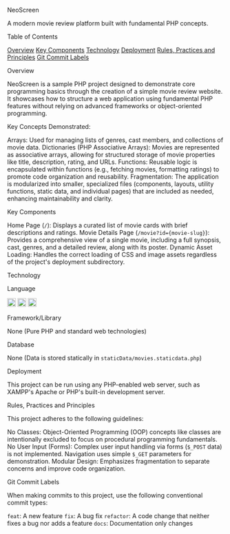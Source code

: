 NeoScreen

A modern movie review platform built with fundamental PHP concepts.

Table of Contents

[Overview](#overview)
[Key Components](#key-components)
[Technology](#technology)
[Deployment](#deployment)
[Rules, Practices and Principles](#rules-practices-and-principles)
[Git Commit Labels](#git-commit-labels)

Overview

NeoScreen is a sample PHP project designed to demonstrate core programming basics through the creation of a simple movie review website. It showcases how to structure a web application using fundamental PHP features without relying on advanced frameworks or object-oriented programming.

Key Concepts Demonstrated:

Arrays: Used for managing lists of genres, cast members, and collections of movie data.
Dictionaries (PHP Associative Arrays): Movies are represented as associative arrays, allowing for structured storage of movie properties like title, description, rating, and URLs.
Functions: Reusable logic is encapsulated within functions (e.g., fetching movies, formatting ratings) to promote code organization and reusability.
Fragmentation: The application is modularized into smaller, specialized files (components, layouts, utility functions, static data, and individual pages) that are included as needed, enhancing maintainability and clarity.

Key Components

Home Page (`/`): Displays a curated list of movie cards with brief descriptions and ratings.
Movie Details Page (`/movie?id={movie-slug}`): Provides a comprehensive view of a single movie, including a full synopsis, cast, genres, and a detailed review, along with its poster.
Dynamic Asset Loading: Handles the correct loading of CSS and image assets regardless of the project's deployment subdirectory.

Technology

Language

 <img src="https://img.shields.io/badge/PHP-777BB4?style=for-the-badge&logo=php&logoColor=white" alt="PHP" height="20"/>
 <img src="https://img.shields.io/badge/HTML5-E34F26?style=for-the-badge&logo=html5&logoColor=white" alt="HTML5" height="20"/>
 <img src="https://img.shields.io/badge/CSS3-1572B6?style=for-the-badge&logo=css3&logoColor=white" alt="CSS3" height="20"/>

Framework/Library

 None (Pure PHP and standard web technologies)

Database

None (Data is stored statically in `staticData/movies.staticdata.php`)

Deployment

This project can be run using any PHP-enabled web server, such as XAMPP's Apache or PHP's built-in development server.

Rules, Practices and Principles

This project adheres to the following guidelines:

 No Classes: Object-Oriented Programming (OOP) concepts like classes are intentionally excluded to focus on procedural programming fundamentals.
 No User Input (Forms): Complex user input handling via forms (`$_POST` data) is not implemented. Navigation uses simple `$_GET` parameters for demonstration.
 Modular Design: Emphasizes fragmentation to separate concerns and improve code organization.

Git Commit Labels

When making commits to this project, use the following conventional commit types:

 `feat`: A new feature
 `fix`: A bug fix
 `refactor`: A code change that neither fixes a bug nor adds a feature
 `docs`: Documentation only changes
